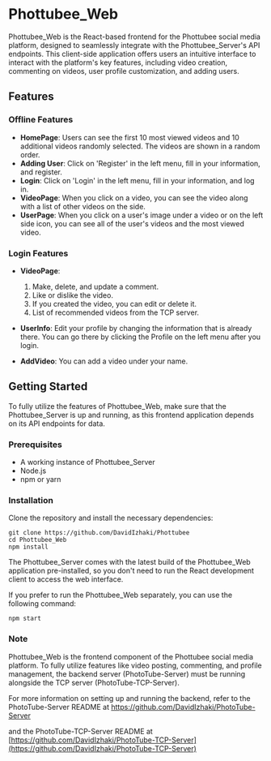 # Phottubee_Web

Phottubee_Web is the React-based frontend for the Phottubee social media platform, designed to seamlessly integrate with the Phottubee_Server's API endpoints. This client-side application offers users an intuitive interface to interact with the platform's key features, including video creation, commenting on videos, user profile customization, and adding users.

## Features

### Offline Features
- **HomePage**: Users can see the first 10 most viewed videos and 10 additional videos randomly selected. The videos are shown in a random order.
- **Adding User**: Click on 'Register' in the left menu, fill in your information, and register.
- **Login**: Click on 'Login' in the left menu, fill in your information, and log in.
- **VideoPage**: When you click on a video, you can see the video along with a list of other videos on the side.
- **UserPage**: When you click on a user's image under a video or on the left side icon, you can see all of the user's videos and the most viewed video.

### Login Features
- **VideoPage**:
  1. Make, delete, and update a comment.
  2. Like or dislike the video.
  3. If you created the video, you can edit or delete it.
  4. List of recommended videos from the TCP server.

- **UserInfo**: Edit your profile by changing the information that is already there. You can go there by clicking the Profile on the left menu after you login.

- **AddVideo**: You can add a video under your name.

## Getting Started

To fully utilize the features of Phottubee_Web, make sure that the Phottubee_Server is up and running, as this frontend application depends on its API endpoints for data.

### Prerequisites
- A working instance of Phottubee_Server
- Node.js
- npm or yarn

### Installation

Clone the repository and install the necessary dependencies:

```
git clone https://github.com/DavidIzhaki/Phottubee
cd Phottubee_Web
npm install
```

The Phottubee_Server comes with the latest build of the Phottubee_Web application pre-installed, so you don't need to run the React development client to access the web interface.

If you prefer to run the Phottubee_Web separately, you can use the following command:

```
npm start
```

### Note

Phottubee_Web is the frontend component of the Phottubee social media platform. To fully utilize features like video posting, commenting, and profile management, the backend server (PhotoTube-Server) must be running alongside the TCP server (PhotoTube-TCP-Server).

For more information on setting up and running the backend, refer to the PhotoTube-Server README at https://github.com/DavidIzhaki/PhotoTube-Server

and the PhotoTube-TCP-Server README at [https://github.com/DavidIzhaki/PhotoTube-TCP-Server](https://github.com/DavidIzhaki/PhotoTube-TCP-Server)
